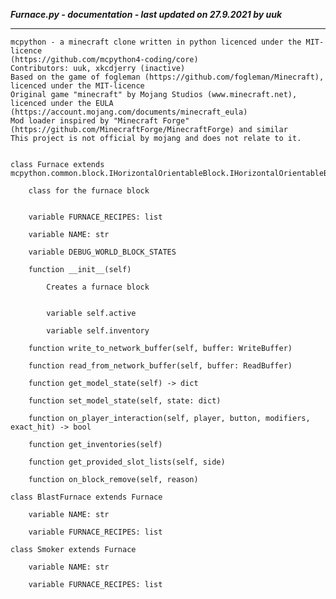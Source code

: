 ***Furnace.py - documentation - last updated on 27.9.2021 by uuk***
___

    mcpython - a minecraft clone written in python licenced under the MIT-licence 
    (https://github.com/mcpython4-coding/core)
    Contributors: uuk, xkcdjerry (inactive)
    Based on the game of fogleman (https://github.com/fogleman/Minecraft), licenced under the MIT-licence
    Original game "minecraft" by Mojang Studios (www.minecraft.net), licenced under the EULA
    (https://account.mojang.com/documents/minecraft_eula)
    Mod loader inspired by "Minecraft Forge" (https://github.com/MinecraftForge/MinecraftForge) and similar
    This project is not official by mojang and does not relate to it.


    class Furnace extends  mcpython.common.block.IHorizontalOrientableBlock.IHorizontalOrientableBlock 
        
        class for the furnace block


        variable FURNACE_RECIPES: list

        variable NAME: str

        variable DEBUG_WORLD_BLOCK_STATES

        function __init__(self)
            
            Creates a furnace block


            variable self.active

            variable self.inventory

        function write_to_network_buffer(self, buffer: WriteBuffer)

        function read_from_network_buffer(self, buffer: ReadBuffer)

        function get_model_state(self) -> dict

        function set_model_state(self, state: dict)

        function on_player_interaction(self, player, button, modifiers, exact_hit) -> bool

        function get_inventories(self)

        function get_provided_slot_lists(self, side)

        function on_block_remove(self, reason)

    class BlastFurnace extends Furnace

        variable NAME: str

        variable FURNACE_RECIPES: list

    class Smoker extends Furnace

        variable NAME: str

        variable FURNACE_RECIPES: list